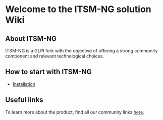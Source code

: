 # Welcome to the ITSM-NG solution Wiki

## About ITSM-NG

ITSM-NG is a GLPI fork with the objective of offering a strong community component and relevant technological choices.

## How to start with ITSM-NG

* [Installation](install.md)

## Useful links

To learn more about the product, find all our community links [here](https://www.itsm-ng.org).

